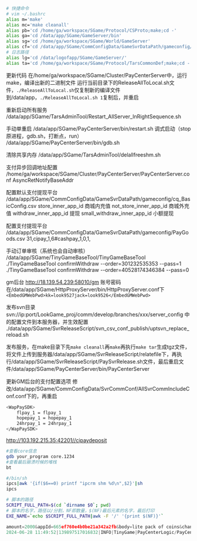 ```bash
# 快捷命令
# vim ~/.bashrc 
alias m='make'
alias mc='make cleanall'
alias pb='cd /home/ga/workspace/SGame/Protocol/CSProto;make;cd -'
alias ga='cd /data/app/SGame/GameServer/bin'
alias sg='cd /home/ga/workspace/SGame/World/GameServer'
alias cf='cd /data/app/SGame/CommConfigData/GameSvrDataPath/gameconfig/'
# 日志路径
alias lg='cd /data/logofapp/SGame/GameServer/'
alias ta='cd /home/ga/workspace/SGame/Protocol/TarsCommonDef;make;cd -'
```


更新代码
在/home/ga/workspace/SGame/Cluster/PayCenterServer中，运行make，编译出新的二进制文件
运行当前目录下的ReleaseAllToLocal.sh文件，`./ReleaseAllToLocal.sh`仅复制新的编译文件到/data/app，`./ReleaseAllToLocal.sh 1`复制后，并重启

重新启动所有服务
/data/app/SGame/TarsAdminTool/Restart_AllServer_InRightSequence.sh

手动单重启
/data/app/SGame/PayCenterServer/bin/restart.sh
调式启动（stop原进程，gdb.sh，打断点，run）
/data/app/SGame/PayCenterServer/bin/gdb.sh

清除共享内存
/data/app/SGame/TarsAdminTool/delallfreeshm.sh

支付异步回调地址配置
/home/ga/workspace/SGame/Cluster/PayCenterServer/PayCenterServer.conf
AsyncRetNotifyBaseAddr

配置默认支付提现平台 /data/app/SGame/CommConfigData/GameSvrDataPath/gameconfig/cq_BasicConfig.csv
store_inner_app_id 商城内充值
not_store_inner_app_id 商城外充值
withdraw_inner_app_id 提现
small_withdraw_inner_app_id 小额提现

配置支付提现平台 /data/app/SGame/CommConfigData/GameSvrDataPath/gameconfig/PayGoods.csv
31,cipay_1,6#cashpay_1,0,1,

手动订单审核（系统也会自动审核）
/data/app/SGame/TinyGameBaseTool/TinyGameBaseTool
./TinyGameBaseTool confirmWithdraw --order=301232535353 --pass=1
./TinyGameBaseTool confirmWithdraw --order=40528174346384 --pass=0


gm后台
http://18.139.54.239:58010/gm
账号密码在/data/app/SGame/HttpProxyServer/bin/HttpProxyServer.conf下
`<EmbedGMWebPwd>kk=look9527jack=look9526</EmbedGMWebPwd>`

发布svn目录 svn://ip:port/LookGame_proj/comm/develop/branches/xxx/server_config 中的配置文件到本服务器，并生效配置
./data/app/SGame/SvrReleaseScript/svn_csv_conf_publish/uptsvn_replace_reload.sh

发布服务，在make目录下先`make cleanall`再`make`再执行`make tar`生成tgz文件，将文件上传到服务器/data/app/SGame/SvrReleaseScript/relatefile下，再执行/data/app/SGame/SvrReleaseScript/PaySvrRelease.sh文件，最后重启文件/data/app/SGame/PayCenterServer/bin/PayCenterServer


更新GM后台的支付配置选项
修改/data/app/SGame/CommConfigData/SvrCommConf/AllSvrCommIncludeConf.conf下的，再重启    
```sh
<WapPaySDK>
    flpay_1 = flpay_1
    hopepay_1 = hopepay_1
	24hrpay_1 = 24hrpay_1
</WapPaySDK>
```


http://103.192.215.35:42201//cipaydeposit
```bash
#查看core信息
gdb your_program core.1234
#查看最后崩溃时候的堆栈
bt

```

```sh
#/bin/sh
ipcs|awk '{if($6==0) printf "ipcrm shm %d\n",$2}'|sh
ipcs
```


```bash
# 脚本的路径
SCRIPT_FULL_PATH=$(cd `dirname $0`; pwd)
# 脚本的名字，路径以/分割，NF即数量，$(NF)最后元素的名字，最后打印
EXE_NAME=`echo $SCRIPT_FULL_PATH|awk -F '/' '{print $(NF)}'`

```




```c
amount=2000&appId=665ef760e4b0be21a342a2fb&body=lite pack of coins&channelName=0007&currency=PKR&customerCert=39901011234&email=123@gmail.com&mchNo=M1717642677&mchOrderNo=40628114937384&name=look&notifyUrl=http://103.192.215.35:42201//cipaydeposit&payType=4&phoneNumber=09277654321&reqTime=1719546592000&signType=MD5&subject=lite pack of coins&version=1.0&key=vbnpd4odvbandtb3xmlk4opdw2y0k31bgayo9875fs6oulgqp14zq3775lludgnrq7m0wzeq6clc0av15v4lvg8916pq6kbhc9lue5f6xhmnyjwb9bcx1cfx3c6auu8o
2024-06-28 11:49:52|139897517016832|INFO|TinyGame|PayCenterLogic/PayCenteLogic_CiPay.cpp|367|doRemoteOrLocalGenDepositOrder|amount=2000&appId=665ef760e4b0be21a342a2fb&body=lite+pack+of+coins&channelName=0007&currency=PKR&customerCert=39901011234&email=123%40gmail.com&mchNo=M1717642677&mchOrderNo=40628114937384&name=look&notifyUrl=http%3A%2F%2F103.192.215.35%3A42201%2F%2Fcipaydeposit&payType=4&phoneNumber=09277654321&reqTime=1719546592000&sign=E39068BCBD53EC20F61192B494A9FB71&signType=MD5&subject=lite+pack+of+coins&version=1.0
```